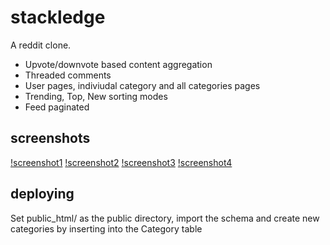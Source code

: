 # stackledge

A reddit clone.

* Upvote/downvote based content aggregation
* Threaded comments
* User pages, indiviudal category and all categories pages
* Trending, Top, New sorting modes
* Feed paginated

## screenshots

[!screenshot1](screenshots/stackledge1.png)
[!screenshot2](screenshots/stackledge2.png)
[!screenshot3](screenshots/stackledge3.png)
[!screenshot4](screenshots/stackledge4.png)


## deploying

Set public_html/ as the public directory, import the schema and
create new categories by inserting into the Category table

